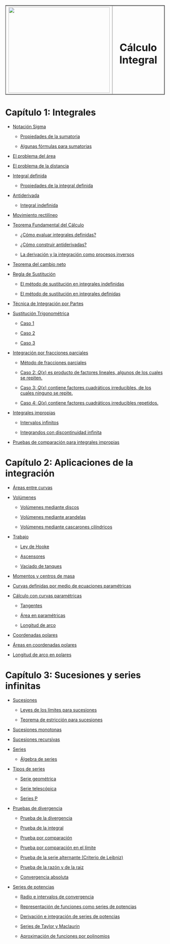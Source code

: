 <table border=1>
  <thead>
    <th>
      <img src="https://minas.medellin.unal.edu.co/images/Programa-Minas-Contigo/Logo-Minas-Contigo.png" width="320px" height="270px" />
    </th>
    <th>
      <h1>Cálculo Integral</h1>
    </th>
  </thead>
</table>

# Capítulo 1: Integrales

* [Notación Sigma](./calculo-integral/unidad1/README.md#notación-sigma)

    * [Propiedades de la sumatoria](./calculo-integral/unidad1/README.md#propiedades-de-la-sumatoria)

    * [Algunas fórmulas para sumatorias](./calculo-integral/unidad1/README.md#algunas-fórmulas-para-sumatorias)

* [El problema del área](./calculo-integral/unidad1/README.md#el-problema-del-área)

* [El problema de la distancia](./calculo-integral/unidad1/README.md#el-problema-de-la-distancia)

* [Integral definida](./calculo-integral/unidad1/README.md#integral-definida)

    * [Propiedades de la integral definida](./calculo-integral/unidad1/README.md#propiedades-de-la-integral-definida)

* [Antiderivada](./calculo-integral/unidad1/README.md#antiderivada)

    * [Integral indefinida](./calculo-integral/unidad1/README.md#integral-indefinida)

* [Movimiento rectilíneo](./calculo-integral/unidad1/README.md#movimiento-rectilíneo)

* [Teorema Fundamental del Cálculo](./calculo-integral/unidad1/README.md#teorema-fundamental-del-cálculo)

    * [¿Cómo evaluar integrales definidas?](./calculo-integral/unidad1/README.md#¿cómo-evaluar-integrales-definidas?)

    * [¿Cómo construir antiderivadas?](./calculo-integral/unidad1/README.md#¿cómo-construir-antiderivadas?)

    * [La derivación y la integración como procesos inversos](./calculo-integral/unidad1/README.md#la-derivación-y-la-integración-como-procesos-inversos)

* [Teorema del cambio neto](./calculo-integral/unidad1/README.md#teorema-del-cambio-neto)

* [Regla de Sustitución](./calculo-integral/unidad1/README.md#regla-de-sustitución)

    * [El método de sustitución en integrales indefinidas](./calculo-integral/unidad1/README.md#el-método-de-sustitución-en-integrales-indefinidas)

    * [El método de sustitución en integrales definidas](./calculo-integral/unidad1/README.md#el-método-de-sustitución-en-integrales-definidas)

* [Técnica de Integración por Partes](./calculo-integral/unidad1/README.md#técnica-de-integración-por-partes)

* [Sustitución Trigonométrica](./calculo-integral/unidad1/README.md#sustitución-trigonométrica)

    * [Caso 1](./calculo-integral/unidad1/README.md#caso-1)

    * [Caso 2](./calculo-integral/unidad1/README.md#caso-2)

    * [Caso 3](./calculo-integral/unidad1/README.md#caso-3)

* [Integración por fracciones parciales](./calculo-integral/unidad1/README.md#integración-por-fracciones-parciales)

    * [Método de fracciones parciales](./calculo-integral/unidad1/README.md#método-de-fracciones-parciales)

    * [Caso 2: $Q(x)$ es producto de factores lineales, algunos de los cuales se repiten.](./calculo-integral/unidad1/README.md#caso-2:-$q(x)$-es-producto-de-factores-lineales,-algunos-de-los-cuales-se-repiten.)

    * [Caso 3: $Q(x)$ contiene factores cuadráticos irreducibles, de los cuales ninguno se repite.](./calculo-integral/unidad1/README.md#caso-3:-$q(x)$-contiene-factores-cuadráticos-irreducibles,-de-los-cuales-ninguno-se-repite.)

    * [Caso 4: $Q(x)$ contiene factores cuadráticos irreducibles repetidos.](./calculo-integral/unidad1/README.md#caso-4:-$q(x)$-contiene-factores-cuadráticos-irreducibles-repetidos.)

* [Integrales impropias](./calculo-integral/unidad1/README.md#integrales-impropias)

    * [Intervalos infinitos](./calculo-integral/unidad1/README.md#intervalos-infinitos)

    * [Integrandos con discontinuidad infinita](./calculo-integral/unidad1/README.md#integrandos-con-discontinuidad-infinita)

* [Pruebas de comparación para integrales impropias](./calculo-integral/unidad1/README.md#pruebas-de-comparación-para-integrales-impropias)

# Capítulo 2: Aplicaciones de la integración

* [Áreas entre curvas](./calculo-integral/unidad2/README.md#áreas-entre-curvas)

* [Volúmenes](./calculo-integral/unidad2/README.md#volúmenes)

    * [Volúmenes mediante discos](./calculo-integral/unidad2/README.md#volúmenes-mediante-discos)

    * [Volúmenes mediante arandelas](./calculo-integral/unidad2/README.md#volúmenes-mediante-arandelas)

    * [Volúmenes mediante cascarones cilíndricos](./calculo-integral/unidad2/README.md#volúmenes-mediante-cascarones-cilíndricos)

* [Trabajo](./calculo-integral/unidad2/README.md#trabajo)

    * [Ley de Hooke](./calculo-integral/unidad2/README.md#ley-de-hooke)

    * [Ascensores](./calculo-integral/unidad2/README.md#ascensores)

    * [Vaciado de tanques](./calculo-integral/unidad2/README.md#vaciado-de-tanques)

* [Momentos y centros de masa](./calculo-integral/unidad2/README.md#momentos-y-centros-de-masa)

* [Curvas definidas por medio de ecuaciones paramétricas](./calculo-integral/unidad2/README.md#curvas-definidas-por-medio-de-ecuaciones-paramétricas)

* [Cálculo con curvas paramétricas](./calculo-integral/unidad2/README.md#cálculo-con-curvas-paramétricas)

    * [Tangentes](./calculo-integral/unidad2/README.md#tangentes)

    * [Área en paramétricas](./calculo-integral/unidad2/README.md#área-en-paramétricas)

    * [Longitud de arco](./calculo-integral/unidad2/README.md#longitud-de-arco)

* [Coordenadas polares](./calculo-integral/unidad2/README.md#coordenadas-polares)

* [Áreas en coordenadas polares](./calculo-integral/unidad2/README.md#áreas-en-coordenadas-polares)

* [Longitud de arco en polares](./calculo-integral/unidad2/README.md#longitud-de-arco-en-polares)

# Capítulo 3: Sucesiones y series infinitas

* [Sucesiones](./calculo-integral/unidad3/README.md#sucesiones)

    * [Leyes de los límites para sucesiones](./calculo-integral/unidad3/README.md#leyes-de-los-límites-para-sucesiones)

    * [Teorema de estricción para sucesiones](./calculo-integral/unidad3/README.md#teorema-de-estricción-para-sucesiones)

* [Sucesiones monotonas](./calculo-integral/unidad3/README.md#sucesiones-monotonas)

* [Sucesiones recursivas](./calculo-integral/unidad3/README.md#sucesiones-recursivas)

* [Series](./calculo-integral/unidad3/README.md#series)

    * [Álgebra de series](./calculo-integral/unidad3/README.md#álgebra-de-series)

* [Tipos de series](./calculo-integral/unidad3/README.md#tipos-de-series)

    * [Serie geométrica](./calculo-integral/unidad3/README.md#serie-geométrica)

    * [Serie telescópica](./calculo-integral/unidad3/README.md#serie-telescópica)

    * [Series P](./calculo-integral/unidad3/README.md#series-p)

* [Pruebas de divergencia](./calculo-integral/unidad3/README.md#pruebas-de-divergencia)

    * [Prueba de la divergencia](./calculo-integral/unidad3/README.md#prueba-de-la-divergencia)

    * [Prueba de la integral](./calculo-integral/unidad3/README.md#prueba-de-la-integral)

    * [Prueba por comparación](./calculo-integral/unidad3/README.md#prueba-por-comparación)

    * [Prueba por comparación en el límite](./calculo-integral/unidad3/README.md#prueba-por-comparación-en-el-límite)

    * [Prueba de la serie alternante (Criterio de Leibniz)](./calculo-integral/unidad3/README.md#prueba-de-la-serie-alternante-(criterio-de-leibniz))

    * [Prueba de la razón y de la raiz](./calculo-integral/unidad3/README.md#prueba-de-la-razón-y-de-la-raiz)

    * [Convergencia absoluta](./calculo-integral/unidad3/README.md#convergencia-absoluta)

* [Series de potencias](./calculo-integral/unidad3/README.md#series-de-potencias)

    * [Radio e intervalos de convergencia](./calculo-integral/unidad3/README.md#radio-e-intervalos-de-convergencia)

    * [Representación de funciones como series de potencias](./calculo-integral/unidad3/README.md#representación-de-funciones-como-series-de-potencias)

    * [Derivación e integración de series de potencias](./calculo-integral/unidad3/README.md#derivación-e-integración-de-series-de-potencias)

    * [Series de Taylor y Maclaurin](./calculo-integral/unidad3/README.md#series-de-taylor-y-maclaurin)

    * [Aproximación de funciones por polinomios](./calculo-integral/unidad3/README.md#aproximación-de-funciones-por-polinomios)

